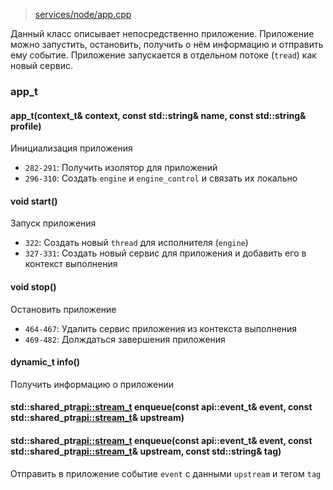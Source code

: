 > [services/node/app.cpp](https://github.com/cocaine/cocaine-core/blob/master/src/services/node/app.cpp)

Данный класс описывает непосредственно приложение. Приложение можно запустить, остановить, получить о нём информацию и отправить ему событие. Приложение запускается в отдельном потоке (`tread`) как новый сервис.

### app_t

#### app_t(context_t& context, const std::string& name, const std::string& profile)

Инициализация приложения

* `282-291`: Получить изолятор для приложений
* `296-310`: Создать `engine` и `engine_control` и связать их локально

#### void start()

Запуск приложения

* `322`: Создать новый `thread` для исполнителя (`engine`)
* `327-331`: Создать новый сервис для приложения и добавить его в контекст выполнения

#### void stop()

Остановить приложение

* `464-467`: Удалить сервис приложения из контекста выполнения
* `469-482`: Долждаться завершения приложения

#### dynamic_t info()

Получить информацию о приложении

#### std::shared_ptr<api::stream_t> enqueue(const api::event_t& event, const std::shared_ptr<api::stream_t>& upstream)
#### std::shared_ptr<api::stream_t> enqueue(const api::event_t& event, const std::shared_ptr<api::stream_t>& upstream, const std::string& tag)

Отправить в приложение событие `event` с данными `upstream` и тегом `tag`
